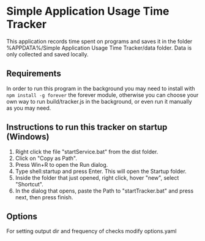 # Simple Application Usage Time Tracker
This application records time spent on programs and saves it in the folder %APPDATA%/Simple Application Usage Time Tracker/data folder. Data is only collected and saved locally.

## Requirements
In order to run this program in the background you may need to install with `npm install -g forever` the forever module, otherwise you can choose your own way to run build/tracker.js in the background, or even run it manually as you may need.

## Instructions to run this tracker on startup (Windows)

1. Right click the file "startService.bat" from the dist folder.
2. Click on "Copy as Path".
3. Press Win+R to open the Run dialog.
4. Type shell:startup and press Enter. This will open the Startup folder.
5. Inside the folder that just opened, right click, hover "new", select "Shortcut".
6. In the dialog that opens, paste the Path to "startTracker.bat" and press next, then press finish.

## Options
For setting output dir and frequency of checks modify options.yaml